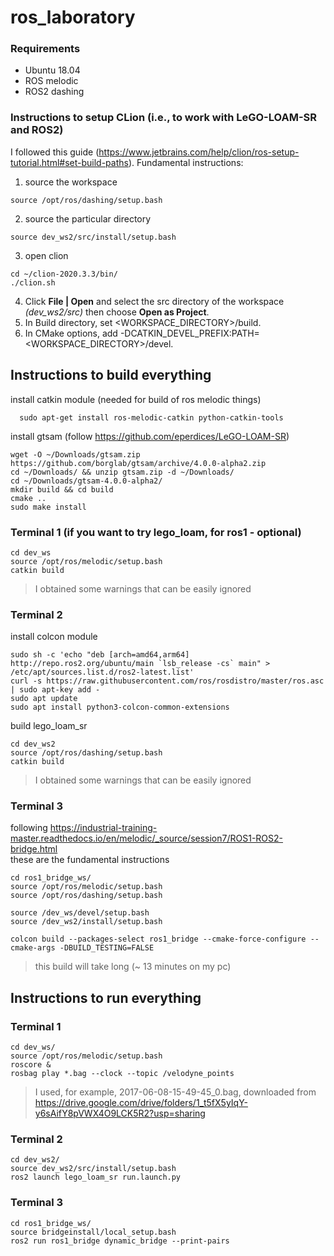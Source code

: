 # ros_laboratory

### Requirements
 * Ubuntu 18.04
 * ROS melodic
 * ROS2 dashing

### Instructions to setup CLion (i.e., to work with LeGO-LOAM-SR and ROS2)
I followed this guide (https://www.jetbrains.com/help/clion/ros-setup-tutorial.html#set-build-paths).
Fundamental instructions:
1) source the workspace
```
source /opt/ros/dashing/setup.bash
```
2) source the particular directory
```
source dev_ws2/src/install/setup.bash
```
3) open clion
```
cd ~/clion-2020.3.3/bin/
./clion.sh
```
4) Click **File | Open** and select the src directory of the workspace *(dev_ws2/src)*
   then choose **Open as Project**.
5) In Build directory, set <WORKSPACE_DIRECTORY>/build.
6) In CMake options, add -DCATKIN_DEVEL_PREFIX:PATH=<WORKSPACE_DIRECTORY>/devel.



## Instructions to build everything

install catkin module (needed for build of ros melodic things)
```
  sudo apt-get install ros-melodic-catkin python-catkin-tools
```

install gtsam (follow https://github.com/eperdices/LeGO-LOAM-SR)
```
wget -O ~/Downloads/gtsam.zip https://github.com/borglab/gtsam/archive/4.0.0-alpha2.zip
cd ~/Downloads/ && unzip gtsam.zip -d ~/Downloads/
cd ~/Downloads/gtsam-4.0.0-alpha2/
mkdir build && cd build
cmake ..
sudo make install
```

### Terminal 1 (if you want to try lego_loam, for ros1 - optional)
```
cd dev_ws
source /opt/ros/melodic/setup.bash
catkin build
```
> I obtained some warnings that can be easily ignored

### Terminal 2
install colcon module
```
sudo sh -c 'echo "deb [arch=amd64,arm64] http://repo.ros2.org/ubuntu/main `lsb_release -cs` main" > /etc/apt/sources.list.d/ros2-latest.list'
curl -s https://raw.githubusercontent.com/ros/rosdistro/master/ros.asc | sudo apt-key add -
sudo apt update
sudo apt install python3-colcon-common-extensions
```
build lego_loam_sr
```
cd dev_ws2
source /opt/ros/dashing/setup.bash
catkin build
```
> I obtained some warnings that can be easily ignored

### Terminal 3
following https://industrial-training-master.readthedocs.io/en/melodic/_source/session7/ROS1-ROS2-bridge.html <br>
these are the fundamental instructions
```
cd ros1_bridge_ws/
source /opt/ros/melodic/setup.bash
source /opt/ros/dashing/setup.bash

source /dev_ws/devel/setup.bash
source /dev_ws2/install/setup.bash

colcon build --packages-select ros1_bridge --cmake-force-configure --cmake-args -DBUILD_TESTING=FALSE
```
> this build will take long (~ 13 minutes on my pc)


## Instructions to run everything

### Terminal 1
```
cd dev_ws/
source /opt/ros/melodic/setup.bash
roscore &
rosbag play *.bag --clock --topic /velodyne_points
```
> I used, for example, 2017-06-08-15-49-45_0.bag, downloaded from https://drive.google.com/drive/folders/1_t5fX5yIqY-y6sAifY8pVWX4O9LCK5R2?usp=sharing

### Terminal 2
```
cd dev_ws2/
source dev_ws2/src/install/setup.bash
ros2 launch lego_loam_sr run.launch.py
```
### Terminal 3

```
cd ros1_bridge_ws/
source bridgeinstall/local_setup.bash
ros2 run ros1_bridge dynamic_bridge --print-pairs
```
